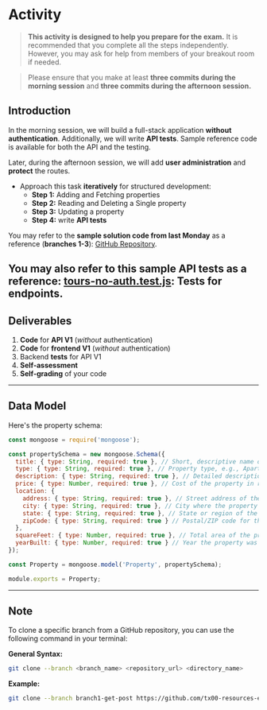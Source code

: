 # Activity

> **This activity is designed to help you prepare for the exam.** It is recommended that you complete all the steps independently. However, you may ask for help from members of your breakout room if needed.  

> Please ensure that you make at least **three commits during the morning session** and **three commits during the afternoon session.**  


## Introduction

In the morning session, we will build a full-stack application **without authentication**. Additionally, we will write **API tests**. Sample reference code is available for both the API and the testing. 

Later, during the afternoon session, we will add **user administration** and **protect** the routes.

- Approach this task **iteratively** for structured development:  
  - **Step 1:** Adding and Fetching properties  
  - **Step 2:** Reading and Deleting a Single property  
  - **Step 3:** Updating a property
  - **Step 4:** write **API tests**

You may refer to the **sample solution code from last Monday** as a reference (**branches 1-3**): [GitHub Repository](https://github.com/tx00-resources-en/week7-fepp-en).

You may also refer to this **sample API tests** as a reference: [tours-no-auth.test.js](./src/tours-no-auth.test.js): Tests for endpoints. 
---

## Deliverables

1. **Code** for **API V1** (*without* authentication)  
2. **Code** for **frontend V1**  (*without* authentication) 
3. Backend **tests** for API V1  
4. **Self-assessment**  
5. **Self-grading** of your code  



---

## Data Model

Here's the property schema:  

```javascript
const mongoose = require('mongoose');

const propertySchema = new mongoose.Schema({
  title: { type: String, required: true }, // Short, descriptive name of the property
  type: { type: String, required: true }, // Property type, e.g., Apartment, House, Commercial
  description: { type: String, required: true }, // Detailed description of the property
  price: { type: Number, required: true }, // Cost of the property in relevant currency
  location: {
    address: { type: String, required: true }, // Street address of the property
    city: { type: String, required: true }, // City where the property is located
    state: { type: String, required: true }, // State or region of the property
    zipCode: { type: String, required: true } // Postal/ZIP code for the location
  },
  squareFeet: { type: Number, required: true }, // Total area of the property in square feet
  yearBuilt: { type: Number, required: true } // Year the property was constructed
});

const Property = mongoose.model('Property', propertySchema);

module.exports = Property;
```

---

## Note

To clone a specific branch from a GitHub repository, you can use the following command in your terminal:

**General Syntax:**
```sh
git clone --branch <branch_name> <repository_url> <directory_name>
```
**Example:**
```sh
git clone --branch branch1-get-post https://github.com/tx00-resources-en/week7-fepp-en.git branch1-get-post
```
